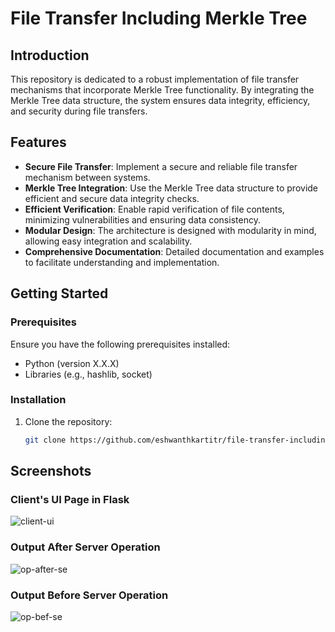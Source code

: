 # File Transfer Including Merkle Tree

## Introduction

This repository is dedicated to a robust implementation of file transfer mechanisms that incorporate Merkle Tree functionality. By integrating the Merkle Tree data structure, the system ensures data integrity, efficiency, and security during file transfers.

## Features

- **Secure File Transfer**: Implement a secure and reliable file transfer mechanism between systems.
- **Merkle Tree Integration**: Use the Merkle Tree data structure to provide efficient and secure data integrity checks.
- **Efficient Verification**: Enable rapid verification of file contents, minimizing vulnerabilities and ensuring data consistency.
- **Modular Design**: The architecture is designed with modularity in mind, allowing easy integration and scalability.
- **Comprehensive Documentation**: Detailed documentation and examples to facilitate understanding and implementation.

## Getting Started

### Prerequisites

Ensure you have the following prerequisites installed:

- Python (version X.X.X)
- Libraries (e.g., hashlib, socket)

### Installation

1. Clone the repository:

   ```bash
   git clone https://github.com/eshwanthkartitr/file-transfer-including-Merkle-tree.git

## Screenshots

### Client's UI Page in Flask

![client-ui](https://github.com/eshwanthkartitr/file-transfer-including-Merkle-tree/assets/111058542/6c65defe-b020-498c-8e08-75e02b44a46a)

### Output After Server Operation

![op-after-se](https://github.com/eshwanthkartitr/file-transfer-including-Merkle-tree/assets/111058542/cb42ad88-c08c-4dd9-ba17-99fa1ee08945)

### Output Before Server Operation

![op-bef-se](https://github.com/eshwanthkartitr/file-transfer-including-Merkle-tree/assets/111058542/342577b7-6403-4d68-8692-2788cd509db1)

